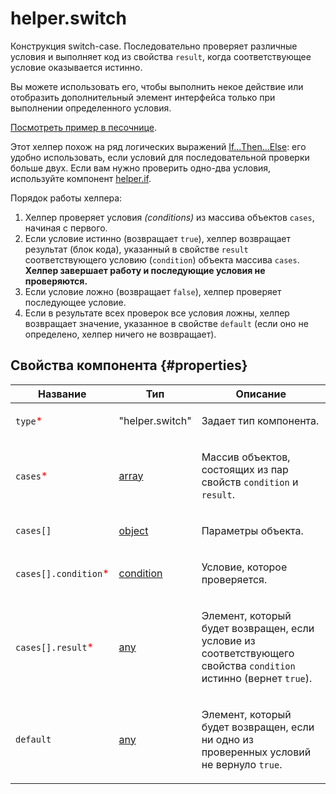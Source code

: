 # helper.switch

Конструкция switch-case. Последовательно проверяет различные условия и выполняет код из свойства `result`, когда соответствующее условие оказывается истинно.

Вы можете использовать его, чтобы выполнить некое действие или отобразить дополнительный элемент интерфейса только при выполнении определенного условия.

[Посмотреть пример в песочнице](https://clck.ru/QQrHU).

Этот хелпер похож на ряд логических выражений [If...Then...Else](helper.if.md): его удобно использовать, если условий для последовательной проверки больше двух. Если вам нужно проверить одно-два условия, используйте компонент [helper.if](helper.if.md).

Порядок работы хелпера:

1. Хелпер проверяет условия _(conditions)_ из массива объектов `cases`, начиная с первого.
2. Если условие истинно (возвращает `true`), хелпер возвращает результат (блок кода), указанный в свойстве `result` соответствующего условию (`condition`) объекта массива `cases`. **Хелпер завершает работу и последующие условия не проверяются.**
3. Если условие ложно (возвращает `false`), хелпер проверяет последующее условие.
4. Если в результате всех проверок все условия ложны, хелпер возвращает значение, указанное в свойстве `default` (если оно не определено, хелпер ничего не возвращает).

## Свойства компонента {#properties}

| Название                                              | Тип                                                                                    | Описание                                                                                                                |
| ----------------------------------------------------- | -------------------------------------------------------------------------------------- | ----------------------------------------------------------------------------------------------------------------------- |
| `type`<span style="color: red">\*</span>              | "helper.switch"                                                                        | <p>Задает тип компонента.</p>                                                                                           |
| `cases`<span style="color: red">\*</span>             | <a class="xref popup-link" href="../concepts/types.dita#types/array">array</a>         | <p>Массив объектов, состоящих из пар свойств `condition` и `result`.</p>                                                |
| `cases[]`                                             | <a class="xref popup-link" href="../concepts/types.dita#types/object">object</a>       | <p>Параметры объекта.</p>                                                                                               |
| `cases[].condition`<span style="color: red">\*</span> | <a class="xref popup-link" href="../concepts/types.dita#types/condition">condition</a> | <p>Условие, которое проверяется.</p>                                                                                    |
| `cases[].result`<span style="color: red">\*</span>    | <a class="xref popup-link" href="../concepts/types.dita#types/any">any</a>             | <p>Элемент, который будет возвращен, если условие из соответствующего свойства `condition` истинно (вернет `true`).</p> |
| `default`                                             | <a class="xref popup-link" href="../concepts/types.dita#types/any">any</a>             | <p>Элемент, который будет возвращен, если ни одно из проверенных условий не вернуло `true`.</p>                         |
